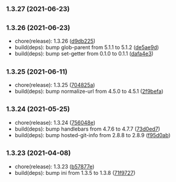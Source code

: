 ## <small>1.3.27 (2021-06-23)</small>




## <small>1.3.26 (2021-06-23)</small>

* chore(release): 1.3.26 ([d9db225](https://github.com/simonecorsi/flaggy/commit/d9db225))
* build(deps): bump glob-parent from 5.1.1 to 5.1.2 ([de5ae9d](https://github.com/simonecorsi/flaggy/commit/de5ae9d))
* build(deps): bump set-getter from 0.1.0 to 0.1.1 ([dafa4e3](https://github.com/simonecorsi/flaggy/commit/dafa4e3))



## <small>1.3.25 (2021-06-11)</small>

* chore(release): 1.3.25 ([704825a](https://github.com/simonecorsi/flaggy/commit/704825a))
* build(deps): bump normalize-url from 4.5.0 to 4.5.1 ([2f9befa](https://github.com/simonecorsi/flaggy/commit/2f9befa))



## <small>1.3.24 (2021-05-25)</small>

* chore(release): 1.3.24 ([756048e](https://github.com/simonecorsi/flaggy/commit/756048e))
* build(deps): bump handlebars from 4.7.6 to 4.7.7 ([73d0ed7](https://github.com/simonecorsi/flaggy/commit/73d0ed7))
* build(deps): bump hosted-git-info from 2.8.8 to 2.8.9 ([f95d0ab](https://github.com/simonecorsi/flaggy/commit/f95d0ab))



## <small>1.3.23 (2021-04-08)</small>

* chore(release): 1.3.23 ([b57877e](https://github.com/simonecorsi/flaggy/commit/b57877e))
* build(deps): bump ini from 1.3.5 to 1.3.8 ([71f9727](https://github.com/simonecorsi/flaggy/commit/71f9727))



